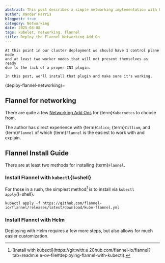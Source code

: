 ```yaml
---
abstract: This post describes a simple networking implementation with Flannel.
author: Xander Harris
blogpost: true
category: Networking
date: 2025-08-08
tags: kubelet, networking, flannel
title: Deploy the Flannel Networking Add On
---
```


```{topic} Progress so far
At this point in our cluster deployment we should have 1 control plane node
and at least two worker nodes that will not present themselves as ready
due to the lack of a proper CNI plugin.

In this post, we'll install that plugin and make sure it's working.
```

(deploy-flannel-networking)=
## Flannel for networking

There are quite a few
[Networking Add Ons](https://kubernetes.io/docs/concepts/cluster-administration/addons/#networking-and-network-policy)
for {term}`Kubernetes` to choose from.

The author has direct experience with
{term}`Calico`, {term}`Cillium`, and {term}`Flannel` of
which {term}`Flannel` is the easiest to work with and explain.

## Flannel Install Guide

There are at least two methods for installing {term}`Flannel`.

### Install Flannel with `kubectl`{l=shell}

For those in a rush, the simplest method[^simplest-method] is to install via
`kubectl apply`{l=shell}.

```{code-block} shell
kubectl apply -f https://github.com/flannel-io/flannel/releases/latest/download/kube-flannel.yml
```

### Install Flannel with Helm

Deploying with Helm requires a few more steps, but also allows for much easier
customization.


[^simplest-method]: [Install with kubectl](https://git:with:e 20hub.com/flannel-io/flannel?tab=readm:e e-ov-file#deploying-flannel-with-kubectl).
